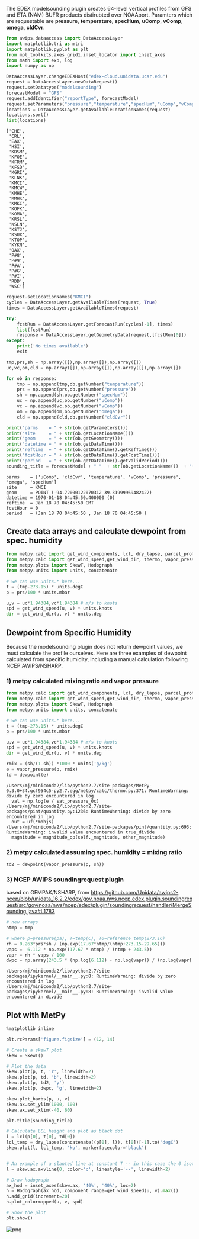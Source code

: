 
The EDEX modelsounding plugin creates 64-level vertical profiles from GFS and ETA (NAM) BUFR products distirubted over NOAAport. Paramters which are requestable are **pressure**, **temperature**, **specHum**, **uComp**, **vComp**, **omega**, **cldCvr**.


```python
from awips.dataaccess import DataAccessLayer
import matplotlib.tri as mtri
import matplotlib.pyplot as plt
from mpl_toolkits.axes_grid1.inset_locator import inset_axes
from math import exp, log
import numpy as np

DataAccessLayer.changeEDEXHost("edex-cloud.unidata.ucar.edu")
request = DataAccessLayer.newDataRequest()
request.setDatatype("modelsounding")
forecastModel = "GFS"
request.addIdentifier("reportType", forecastModel)
request.setParameters("pressure","temperature","specHum","uComp","vComp","omega","cldCvr")
locations = DataAccessLayer.getAvailableLocationNames(request)
locations.sort()
list(locations)
```




    ['CHE',
     'CRL',
     'EAX',
     'HSI',
     'KDSM',
     'KFOE',
     'KFRM',
     'KFSD',
     'KGRI',
     'KLNK',
     'KMCI',
     'KMCW',
     'KMHE',
     'KMHK',
     'KMKC',
     'KOFK',
     'KOMA',
     'KRSL',
     'KSLN',
     'KSTJ',
     'KSUX',
     'KTOP',
     'KYKN',
     'OAX',
     'P#8',
     'P#9',
     'P#A',
     'P#G',
     'P#I',
     'RDD',
     'WSC']




```python
request.setLocationNames("KMCI")
cycles = DataAccessLayer.getAvailableTimes(request, True)
times = DataAccessLayer.getAvailableTimes(request)

try:
    fcstRun = DataAccessLayer.getForecastRun(cycles[-1], times)
    list(fcstRun)
    response = DataAccessLayer.getGeometryData(request,[fcstRun[0]])
except:
    print('No times available')
    exit
```


```python
tmp,prs,sh = np.array([]),np.array([]),np.array([])
uc,vc,om,cld = np.array([]),np.array([]),np.array([]),np.array([])

for ob in response:
    tmp = np.append(tmp,ob.getNumber("temperature"))
    prs = np.append(prs,ob.getNumber("pressure"))
    sh = np.append(sh,ob.getNumber("specHum"))
    uc = np.append(uc,ob.getNumber("uComp"))
    vc = np.append(vc,ob.getNumber("vComp"))
    om = np.append(om,ob.getNumber("omega"))
    cld = np.append(cld,ob.getNumber("cldCvr"))

print("parms    = " + str(ob.getParameters()))
print("site     = " + str(ob.getLocationName()))
print("geom     = " + str(ob.getGeometry()))
print("datetime = " + str(ob.getDataTime()))
print("reftime  = " + str(ob.getDataTime().getRefTime()))
print("fcstHour = " + str(ob.getDataTime().getFcstTime()))
print("period   = " + str(ob.getDataTime().getValidPeriod()))
sounding_title = forecastModel + " "  + str(ob.getLocationName())  + "("+ str(ob.getGeometry())+")" + str(ob.getDataTime())
```

    parms    = ['uComp', 'cldCvr', 'temperature', 'vComp', 'pressure', 'omega', 'specHum']
    site     = KMCI
    geom     = POINT (-94.72000122070312 39.31999969482422)
    datetime = 1970-01-18 04:45:50.400000 (0)
    reftime  = Jan 18 70 04:45:50 GMT
    fcstHour = 0
    period   = (Jan 18 70 04:45:50 , Jan 18 70 04:45:50 )


## Create data arrays and calculate dewpoint from spec. humidity


```python
from metpy.calc import get_wind_components, lcl, dry_lapse, parcel_profile, dewpoint
from metpy.calc import get_wind_speed,get_wind_dir, thermo, vapor_pressure
from metpy.plots import SkewT, Hodograph
from metpy.units import units, concatenate

# we can use units.* here...
t = (tmp-273.15) * units.degC
p = prs/100 * units.mbar

u,v = uc*1.94384,vc*1.94384 # m/s to knots
spd = get_wind_speed(u, v) * units.knots
dir = get_wind_dir(u, v) * units.deg
```

## Dewpoint from Specific Humidity

Because the modelsounding plugin does not return dewpoint values, we must calculate the profile ourselves.  Here are three examples of dewpoint calculated from specific humidity, including a manual calculation following NCEP AWIPS/NSHARP. 

### 1) metpy calculated mixing ratio and vapor pressure


```python
from metpy.calc import get_wind_components, lcl, dry_lapse, parcel_profile, dewpoint
from metpy.calc import get_wind_speed,get_wind_dir, thermo, vapor_pressure
from metpy.plots import SkewT, Hodograph
from metpy.units import units, concatenate

# we can use units.* here...
t = (tmp-273.15) * units.degC
p = prs/100 * units.mbar

u,v = uc*1.94384,vc*1.94384 # m/s to knots
spd = get_wind_speed(u, v) * units.knots
dir = get_wind_dir(u, v) * units.deg
```


```python
rmix = (sh/(1-sh)) *1000 * units('g/kg')
e = vapor_pressure(p, rmix)
td = dewpoint(e)
```

    /Users/mj/miniconda2/lib/python2.7/site-packages/MetPy-0.3.0+34.gcf954c5-py2.7.egg/metpy/calc/thermo.py:371: RuntimeWarning: divide by zero encountered in log
      val = np.log(e / sat_pressure_0c)
    /Users/mj/miniconda2/lib/python2.7/site-packages/pint/quantity.py:1236: RuntimeWarning: divide by zero encountered in log
      out = uf(*mobjs)
    /Users/mj/miniconda2/lib/python2.7/site-packages/pint/quantity.py:693: RuntimeWarning: invalid value encountered in true_divide
      magnitude = magnitude_op(self._magnitude, other_magnitude)


### 2) metpy calculated assuming spec. humidity = mixing ratio


```python
td2 = dewpoint(vapor_pressure(p, sh))
```

### 3) NCEP AWIPS soundingrequest plugin
based on GEMPAK/NSHARP, from https://github.com/Unidata/awips2-ncep/blob/unidata_16.2.2/edex/gov.noaa.nws.ncep.edex.plugin.soundingrequest/src/gov/noaa/nws/ncep/edex/plugin/soundingrequest/handler/MergeSounding.java#L1783


```python
# new arrays
ntmp = tmp

# where p=pressure(pa), T=temp(C), T0=reference temp(273.16)
rh = 0.263*prs*sh / (np.exp(17.67*ntmp/(ntmp+273.15-29.65)))
vaps =  6.112 * np.exp((17.67 * ntmp) / (ntmp + 243.5))
vapr = rh * vaps / 100
dwpc = np.array(243.5 * (np.log(6.112) - np.log(vapr)) / (np.log(vapr) - np.log(6.112) - 17.67)) * units.degC
```

    /Users/mj/miniconda2/lib/python2.7/site-packages/ipykernel/__main__.py:8: RuntimeWarning: divide by zero encountered in log
    /Users/mj/miniconda2/lib/python2.7/site-packages/ipykernel/__main__.py:8: RuntimeWarning: invalid value encountered in divide


## Plot with MetPy


```python
%matplotlib inline

plt.rcParams['figure.figsize'] = (12, 14)

# Create a skewT plot
skew = SkewT()

# Plot the data
skew.plot(p, t, 'r', linewidth=2)
skew.plot(p, td, 'b', linewidth=2)
skew.plot(p, td2, 'y')
skew.plot(p, dwpc, 'g', linewidth=2)

skew.plot_barbs(p, u, v)
skew.ax.set_ylim(1000, 100)
skew.ax.set_xlim(-40, 60)

plt.title(sounding_title)

# Calculate LCL height and plot as black dot
l = lcl(p[0], t[0], td[0])
lcl_temp = dry_lapse(concatenate((p[0], l)), t[0])[-1].to('degC')
skew.plot(l, lcl_temp, 'ko', markerfacecolor='black')


# An example of a slanted line at constant T -- in this case the 0 isotherm
l = skew.ax.axvline(0, color='c', linestyle='--', linewidth=2)

# Draw hodograph
ax_hod = inset_axes(skew.ax, '40%', '40%', loc=2)
h = Hodograph(ax_hod, component_range=get_wind_speed(u, v).max())
h.add_grid(increment=20)
h.plot_colormapped(u, v, spd)

# Show the plot
plt.show()
```


![png](../images/output_14_1.png)


